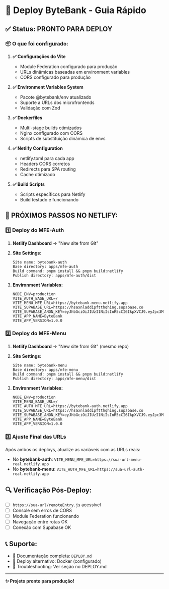 # 🚀 Deploy ByteBank - Guia Rápido

## ✅ Status: PRONTO PARA DEPLOY

### 📦 O que foi configurado:

1. **✅ Configurações do Vite**
   - Module Federation configurado para produção
   - URLs dinâmicas baseadas em environment variables
   - CORS configurado para produção

2. **✅ Environment Variables System**
   - Pacote @bytebank/env atualizado
   - Suporte a URLs dos microfrontends
   - Validação com Zod

3. **✅ Dockerfiles**
   - Multi-stage builds otimizados
   - Nginx configurado com CORS
   - Scripts de substituição dinâmica de envs

4. **✅ Netlify Configuration**
   - netlify.toml para cada app
   - Headers CORS corretos
   - Redirects para SPA routing
   - Cache otimizado

5. **✅ Build Scripts**
   - Scripts específicos para Netlify
   - Build testado e funcionando

## 🎯 PRÓXIMOS PASSOS NO NETLIFY:

### 1️⃣ Deploy do MFE-Auth

1. **Netlify Dashboard** → "New site from Git"
2. **Site Settings:**
   ```
   Site name: bytebank-auth
   Base directory: apps/mfe-auth
   Build command: pnpm install && pnpm build:netlify
   Publish directory: apps/mfe-auth/dist
   ```

3. **Environment Variables:**
   ```
   NODE_ENV=production
   VITE_AUTH_BASE_URL=/
   VITE_MENU_MFE_URL=https://bytebank-menu.netlify.app
   VITE_SUPABASE_URL=https://hsaxnladdipftthqhing.supabase.co
   VITE_SUPABASE_ANON_KEY=eyJhbGciOiJIUzI1NiIsInR5cCI6IkpXVCJ9.eyJpc3MiOiJzdXBhYmFzZSIsInJlZiI6ImhzYXhubGFkZGlwZnR0aHFoaW5nIiwicm9sZSI6ImFub24iLCJpYXQiOjE3NTQxNTcwNDksImV4cCI6MjA2OTczMzA0OX0.jey96m7tJI1L3RLSctw3epUfJxQoDQHQdV0t1pjPY2g
   VITE_APP_NAME=ByteBank
   VITE_APP_VERSION=1.0.0
   ```

### 2️⃣ Deploy do MFE-Menu

1. **Netlify Dashboard** → "New site from Git" (mesmo repo)
2. **Site Settings:**
   ```
   Site name: bytebank-menu
   Base directory: apps/mfe-menu
   Build command: pnpm install && pnpm build:netlify
   Publish directory: apps/mfe-menu/dist
   ```

3. **Environment Variables:**
   ```
   NODE_ENV=production
   VITE_MENU_BASE_URL=/
   VITE_AUTH_MFE_URL=https://bytebank-auth.netlify.app
   VITE_SUPABASE_URL=https://hsaxnladdipftthqhing.supabase.co
   VITE_SUPABASE_ANON_KEY=eyJhbGciOiJIUzI1NiIsInR5cCI6IkpXVCJ9.eyJpc3MiOiJzdXBhYmFzZSIsInJlZiI6ImhzYXhubGFkZGlwZnR0aHFoaW5nIiwicm9sZSI6ImFub24iLCJpYXQiOjE3NTQxNTcwNDksImV4cCI6MjA2OTczMzA0OX0.jey96m7tJI1L3RLSctw3epUfJxQoDQHQdV0t1pjPY2g
   VITE_APP_NAME=ByteBank
   VITE_APP_VERSION=1.0.0
   ```

### 3️⃣ Ajuste Final das URLs
Após ambos os deploys, atualize as variáveis com as URLs reais:
- No **bytebank-auth**: `VITE_MENU_MFE_URL=https://sua-url-menu-real.netlify.app`
- No **bytebank-menu**: `VITE_AUTH_MFE_URL=https://sua-url-auth-real.netlify.app`

## 🔍 Verificação Pós-Deploy:

- [ ] `https://sua-url/remoteEntry.js` acessível
- [ ] Console sem erros de CORS
- [ ] Module Federation funcionando
- [ ] Navegação entre rotas OK
- [ ] Conexão com Supabase OK

## 📞 Suporte:

- 📖 Documentação completa: `DEPLOY.md`
- 🐳 Deploy alternativo: Docker (configurado)
- 🔧 Troubleshooting: Ver seção no DEPLOY.md

---
**✨ Projeto pronto para produção!**
